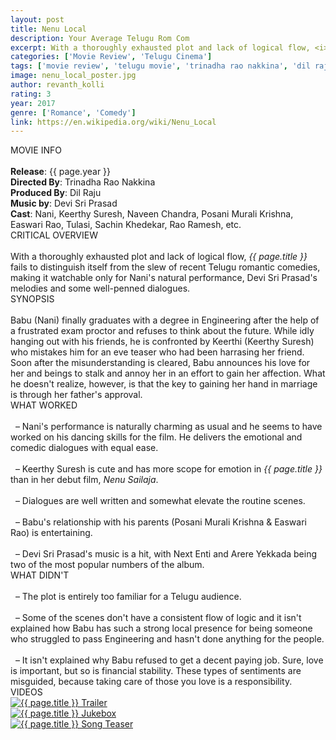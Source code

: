 ```yaml
---
layout: post
title: Nenu Local
description: Your Average Telugu Rom Com
excerpt: With a thoroughly exhausted plot and lack of logical flow, <i>Nenu Local</i> fails to distinguish itself from the slew of recent Telugu romantic comedies, making it watchable only for Nani's natural performance, Devi Sri Prasad's melodies and some well-penned dialogues. 
categories: ['Movie Review', 'Telugu Cinema']
tags: ['movie review', 'telugu movie', 'trinadha rao nakkina', 'dil raju', 'devi sri prasad', 'dsp', 'nani', 'keerthy suresh', 'naveen chandra', 'posani murali krishna', 'easwari rao', 'sachin khedekar', 'tulasi', 'rao ramesh']
image: nenu_local_poster.jpg
author: revanth_kolli
rating: 3
year: 2017
genre: ['Romance', 'Comedy']
link: https://en.wikipedia.org/wiki/Nenu_Local
---
```


<div class="block block-dark block-lg block-first">
    <div class="block-title">MOVIE INFO</div>
    <br>
    <b>Release</b>: {{ page.year }}
    <br><b>Directed By</b>: Trinadha Rao Nakkina 
    <br><b>Produced By</b>: Dil Raju
    <br><b>Music by</b>: Devi Sri Prasad
    <br><b>Cast</b>: Nani, Keerthy Suresh, Naveen Chandra, Posani Murali Krishna, Easwari Rao, Tulasi, Sachin Khedekar, Rao Ramesh, etc.
</div>
<div class="block">
    <div class="block-title">CRITICAL OVERVIEW</div>
    <br>
    With a thoroughly exhausted plot and lack of logical flow, <i>{{ page.title }}</i> fails to distinguish itself from the slew of recent Telugu romantic comedies, making it watchable only for Nani's natural performance, Devi Sri Prasad's melodies and some well-penned dialogues. 
</div>
<div class="block">
    <div class="block-title">SYNOPSIS</div>
    <br> Babu (Nani) finally graduates with a degree in Engineering after the help of a frustrated exam proctor and refuses to think about the future. While idly hanging out with his friends, he is confronted by Keerthi (Keerthy Suresh) who mistakes him for an eve teaser who had been harrasing her friend. Soon after the misunderstanding is cleared, Babu announces his love for her and beings to stalk and annoy her in an effort to gain her affection. What he doesn't realize, however, is that the key to gaining her hand in marriage is through her father's approval. 
</div>
<div class="block">
    <div class="block-title">WHAT WORKED</div>
    <br>&nbsp; &ndash; Nani's performance is naturally charming as usual and he seems to have worked on his dancing skills for the film. He delivers the emotional and comedic dialogues with equal ease. 
    <br><br>&nbsp; &ndash; Keerthy Suresh is cute and has more scope for emotion in <i>{{ page.title }}</i> than in her debut film, <i>Nenu Sailaja</i>.
    <br><br>&nbsp; &ndash; Dialogues are well written and somewhat elevate the routine scenes.
    <br><br>&nbsp; &ndash; Babu's relationship with his parents (Posani Murali Krishna & Easwari Rao) is entertaining. 
    <br><br>&nbsp; &ndash; Devi Sri Prasad's music is a hit, with Next Enti and Arere Yekkada being two of the most popular numbers of the album. 
</div>
<div class="block">
    <div class="block-title">WHAT DIDN'T</div>
    <br>&nbsp; &ndash; The plot is entirely too familiar for a Telugu audience. 
    <br><br>&nbsp; &ndash; Some of the scenes don't have a consistent flow of logic and it isn't explained how Babu has such a strong local presence for being someone who struggled to pass Engineering and hasn't done anything for the people.
    <br><br>&nbsp; &ndash; It isn't explained why Babu refused to get a decent paying job. Sure, love is important, but so is financial stability. These types of sentiments are misguided, because taking care of those you love is a responsibility.
</div>
<div class="block">
    <div class="block-title">VIDEOS</div>
    <div class="video-row">
        <a href="javascript:void(0);" onclick="watch('https://www.youtube.com/embed/lylc7eY6yRU')"><div class="video-img"><img src="https://i.ytimg.com/vi/lylc7eY6yRU/hqdefault.jpg?custom=true&w=336&h=188&stc=true&jpg444=true&jpgq=90&sp=68&sigh=ouJBm7t-89oSnehv3Q99u2T_834" alt="{{ page.title }} Trailer"/></div></a>
        <a href="javascript:void(0);" onclick="watch('https://www.youtube.com/embed/6AXhFBby6tA')"><div class="video-img"><img src="https://i.ytimg.com/vi/6AXhFBby6tA/hqdefault.jpg?custom=true&w=336&h=188&stc=true&jpg444=true&jpgq=90&sp=68&sigh=NrPLfrhyGC7fsmGaYMwH0tN9Fn0" alt="{{ page.title }} Jukebox"/></div></a>
        <a href="javascript:void(0);" onclick="watch('https://www.youtube.com/embed/tH4Xez6rVGI')"><div class="video-img"><img src="https://i.ytimg.com/vi/tH4Xez6rVGI/hqdefault.jpg?custom=true&w=336&h=188&stc=true&jpg444=true&jpgq=90&sp=68&sigh=fBr0ehM7W8C1JuIwIb4J1WCIdac" alt="{{ page.title }} Song Teaser"/></div></a>
    </div>
</div>